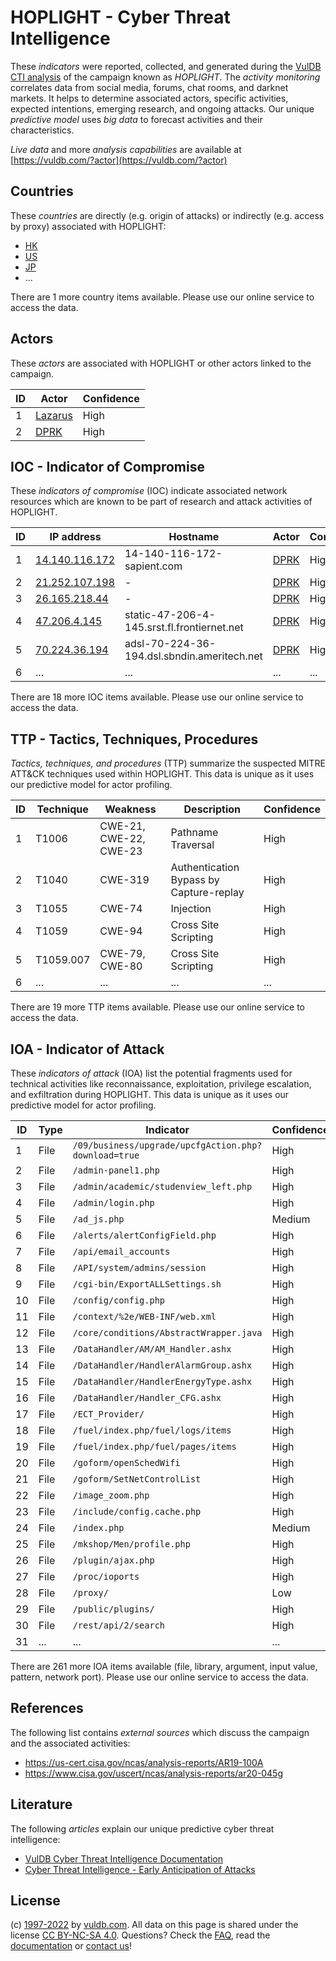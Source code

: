 # HOPLIGHT - Cyber Threat Intelligence

These _indicators_ were reported, collected, and generated during the [VulDB CTI analysis](https://vuldb.com/?kb.cti) of the campaign known as _HOPLIGHT_. The _activity monitoring_ correlates data from social media, forums, chat rooms, and darknet markets. It helps to determine associated actors, specific activities, expected intentions, emerging research, and ongoing attacks. Our unique _predictive model_ uses _big data_ to forecast activities and their characteristics.

_Live data_ and more _analysis capabilities_ are available at [https://vuldb.com/?actor](https://vuldb.com/?actor)

## Countries

These _countries_ are directly (e.g. origin of attacks) or indirectly (e.g. access by proxy) associated with HOPLIGHT:

* [HK](https://vuldb.com/?country.hk)
* [US](https://vuldb.com/?country.us)
* [JP](https://vuldb.com/?country.jp)
* ...

There are 1 more country items available. Please use our online service to access the data.

## Actors

These _actors_ are associated with HOPLIGHT or other actors linked to the campaign.

ID | Actor | Confidence
-- | ----- | ----------
1 | [Lazarus](https://vuldb.com/?actor.lazarus) | High
2 | [DPRK](https://vuldb.com/?actor.dprk) | High

## IOC - Indicator of Compromise

These _indicators of compromise_ (IOC) indicate associated network resources which are known to be part of research and attack activities of HOPLIGHT.

ID | IP address | Hostname | Actor | Confidence
-- | ---------- | -------- | ----- | ----------
1 | [14.140.116.172](https://vuldb.com/?ip.14.140.116.172) | 14-140-116-172-sapient.com | [DPRK](https://vuldb.com/?actor.dprk) | High
2 | [21.252.107.198](https://vuldb.com/?ip.21.252.107.198) | - | [DPRK](https://vuldb.com/?actor.dprk) | High
3 | [26.165.218.44](https://vuldb.com/?ip.26.165.218.44) | - | [DPRK](https://vuldb.com/?actor.dprk) | High
4 | [47.206.4.145](https://vuldb.com/?ip.47.206.4.145) | static-47-206-4-145.srst.fl.frontiernet.net | [DPRK](https://vuldb.com/?actor.dprk) | High
5 | [70.224.36.194](https://vuldb.com/?ip.70.224.36.194) | adsl-70-224-36-194.dsl.sbndin.ameritech.net | [DPRK](https://vuldb.com/?actor.dprk) | High
6 | ... | ... | ... | ...

There are 18 more IOC items available. Please use our online service to access the data.

## TTP - Tactics, Techniques, Procedures

_Tactics, techniques, and procedures_ (TTP) summarize the suspected MITRE ATT&CK techniques used within HOPLIGHT. This data is unique as it uses our predictive model for actor profiling.

ID | Technique | Weakness | Description | Confidence
-- | --------- | -------- | ----------- | ----------
1 | T1006 | CWE-21, CWE-22, CWE-23 | Pathname Traversal | High
2 | T1040 | CWE-319 | Authentication Bypass by Capture-replay | High
3 | T1055 | CWE-74 | Injection | High
4 | T1059 | CWE-94 | Cross Site Scripting | High
5 | T1059.007 | CWE-79, CWE-80 | Cross Site Scripting | High
6 | ... | ... | ... | ...

There are 19 more TTP items available. Please use our online service to access the data.

## IOA - Indicator of Attack

These _indicators of attack_ (IOA) list the potential fragments used for technical activities like reconnaissance, exploitation, privilege escalation, and exfiltration during HOPLIGHT. This data is unique as it uses our predictive model for actor profiling.

ID | Type | Indicator | Confidence
-- | ---- | --------- | ----------
1 | File | `/09/business/upgrade/upcfgAction.php?download=true` | High
2 | File | `/admin-panel1.php` | High
3 | File | `/admin/academic/studenview_left.php` | High
4 | File | `/admin/login.php` | High
5 | File | `/ad_js.php` | Medium
6 | File | `/alerts/alertConfigField.php` | High
7 | File | `/api/email_accounts` | High
8 | File | `/API/system/admins/session` | High
9 | File | `/cgi-bin/ExportALLSettings.sh` | High
10 | File | `/config/config.php` | High
11 | File | `/context/%2e/WEB-INF/web.xml` | High
12 | File | `/core/conditions/AbstractWrapper.java` | High
13 | File | `/DataHandler/AM/AM_Handler.ashx` | High
14 | File | `/DataHandler/HandlerAlarmGroup.ashx` | High
15 | File | `/DataHandler/HandlerEnergyType.ashx` | High
16 | File | `/DataHandler/Handler_CFG.ashx` | High
17 | File | `/ECT_Provider/` | High
18 | File | `/fuel/index.php/fuel/logs/items` | High
19 | File | `/fuel/index.php/fuel/pages/items` | High
20 | File | `/goform/openSchedWifi` | High
21 | File | `/goform/SetNetControlList` | High
22 | File | `/image_zoom.php` | High
23 | File | `/include/config.cache.php` | High
24 | File | `/index.php` | Medium
25 | File | `/mkshop/Men/profile.php` | High
26 | File | `/plugin/ajax.php` | High
27 | File | `/proc/ioports` | High
28 | File | `/proxy/` | Low
29 | File | `/public/plugins/` | High
30 | File | `/rest/api/2/search` | High
31 | ... | ... | ...

There are 261 more IOA items available (file, library, argument, input value, pattern, network port). Please use our online service to access the data.

## References

The following list contains _external sources_ which discuss the campaign and the associated activities:

* https://us-cert.cisa.gov/ncas/analysis-reports/AR19-100A
* https://www.cisa.gov/uscert/ncas/analysis-reports/ar20-045g

## Literature

The following _articles_ explain our unique predictive cyber threat intelligence:

* [VulDB Cyber Threat Intelligence Documentation](https://vuldb.com/?kb.cti)
* [Cyber Threat Intelligence - Early Anticipation of Attacks](https://www.scip.ch/en/?labs.20201022)

## License

(c) [1997-2022](https://vuldb.com/?kb.changelog) by [vuldb.com](https://vuldb.com/?kb.about). All data on this page is shared under the license [CC BY-NC-SA 4.0](https://creativecommons.org/licenses/by-nc-sa/4.0/). Questions? Check the [FAQ](https://vuldb.com/?kb.faq), read the [documentation](https://vuldb.com/?kb) or [contact us](https://vuldb.com/?contact)!
